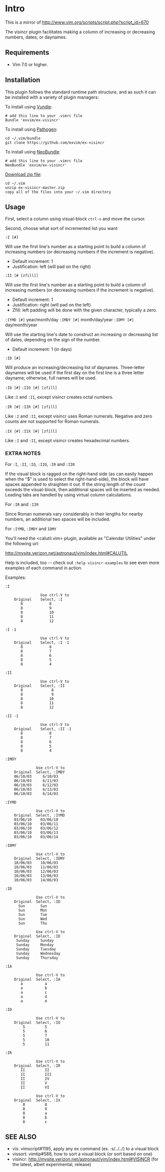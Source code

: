 # Intro

This is a mirror of http://www.vim.org/scripts/script.php?script_id=670

The visincr plugin facilitates making a column of increasing or decreasing
numbers, dates, or daynames.

## Requirements

- Vim 7.0 or higher.

## Installation

This plugin follows the standard runtime path structure, and as such it can 
be installed with a variety of plugin managers:
    
To install using [Vundle](https://github.com/gmarik/vundle):

    # add this line to your .vimrc file
    Bundle 'exvim/ex-visincr'

To install using [Pathogen](https://github.com/tpope/vim-pathogen):

    cd ~/.vim/bundle
    git clone https://github.com/exvim/ex-visincr

To install using [NeoBundle](https://github.com/Shougo/neobundle.vim):

    # add this line to your .vimrc file
    NeoBundle 'exvim/ex-visincr'

[Download zip file](https://github.com/exvim/ex-visincr/archive/master.zip):

    cd ~/.vim
    unzip ex-visincr-master.zip
    copy all of the files into your ~/.vim directory

## Usage

First, select a column using visual-block `ctrl-v` and move the cursor.

Second, choose what sort of incremented list you want:

`:I [#]`  

Will use the first line's number as a starting point to build a column 
of increasing numbers (or decreasing numbers if the increment is negative).

- Default increment: 1
- Justification: left (will pad on the right)

`:II [# [zfill]]`  

Will use the first line's number as a starting point to build a column 
of increasing numbers (or decreasing numbers if the increment is negative).

- Default increment: 1
- Justification: right (will pad on the left)
- Zfill: left padding will be done with the given character, typically a zero.

`:IYMD [#]`    year/month/day
`:IMDY [#]`    month/day/year
`:IDMY [#]`    day/month/year

Will use the starting line's date to construct an increasing
or decreasing list of dates, depending on the sign of the
number.

- Default increment: 1 (in days)

`:ID [#]` 

Will produce an increasing/decreasing list of daynames. Three-letter 
daynames will be used if the first day on the first line is a three letter 
dayname; otherwise, full names will be used.

`:IO [#]`
`:IIO [#] [zfill]`

Like :`I` and `:II`, except visincr creates octal numbers.

`:IR [#]`
`:IIR [#] [zfill]`

Like `:I` and `:II`, except visincr uses Roman numerals. Negative and
zero counts are not supported for Roman numerals.

`:IX [#]`
`:IIX [#] [zfill]`

Like `:I` and `:II`, except visincr creates hexadecimal numbers.

### EXTRA NOTES

For `:I`, `:II`, `:IO`, `:IIO`, `:IR` and `:IIR`

If the visual block is ragged on the right-hand side (as can
easily happen when the "$" is used to select the right-hand-side), 
the block will have spaces appended to straighten it out.  If the string 
length of the count exceeds the visual-block, then additional spaces will be inserted as
needed.  Leading tabs are handled by using virtual column calculations.

For `:IR` and `:IIR`

Since Roman numerals vary considerably in their lengths for
nearby numbers, an additional two spaces will be included.

For `:IYMD`, `:IMDY` and `IDMY`

You'll need the <calutil.vim> plugin, available as
"Calendar Utilities" under the following url:

http://mysite.verizon.net/astronaut/vim/index.html#CALUTIL

Help is included, too -- check out  `:help visincr-examples` to see
even more examples of each command in action.

Examples:

`:I`

                    Use ctrl-V to
        Original    Select, :I
           8            8
           8            9
           8            10
           8            11
           8            12

`:I -1`

                    Use ctrl-V to
        Original    Select, :I -1
           8            8
           8            7
           8            6
           8            5
           8            4

`:II`

                    Use ctrl-V to
        Original    Select, :II
           8             8
           8             9
           8            10
           8            11
           8            12

`:II -1`

                    Use ctrl-V to
        Original    Select, :II -1
           8            8
           8            7
           8            6
           8            5
           8            4

`:IMDY`

                  Use ctrl-V to
        Original  Select, :IMDY
        06/10/03     6/10/03
        06/10/03     6/11/03
        06/10/03     6/12/03
        06/10/03     6/13/03
        06/10/03     6/14/03

`:IYMD`

                  Use ctrl-V to
        Original  Select, :IYMD
        03/06/10    03/06/10
        03/06/10    03/06/11
        03/06/10    03/06/12
        03/06/10    03/06/13
        03/06/10    03/06/14

`:IDMY`

                  Use ctrl-V to
        Original  Select, :IDMY
        10/06/03    10/06/03
        10/06/03    11/06/03
        10/06/03    12/06/03
        10/06/03    13/06/03
        10/06/03    14/06/03

`:ID`

                  Use ctrl-V to
        Original  Select, :ID
          Sun       Sun
          Sun       Mon
          Sun       Tue
          Sun       Wed
          Sun       Thu

                  Use ctrl-V to
        Original  Select, :ID
         Sunday     Sunday
         Sunday     Monday
         Sunday     Tuesday
         Sunday     Wednesday
         Sunday     Thursday

`:IA`

                  Use ctrl-V to
        Original  Select, :IA
           a          a
           a          b
           a          c
           a          d
           a          e

`:IO`

                  Use ctrl-V to
        Original  Select, :IO
            5         5 
            5         6 
            5         7 
            5         10
            5         11

`:IR`

                  Use ctrl-V to
        Original  Select, :IR
           II         II
           II         III
           II         IV
           II         V 
           II         VI

                  Use ctrl-V to
        Original  Select, :IX
            8         8
            8         9
            8         a
            8         b
            8         c

## SEE ALSO

- vis: vimscript#1195, apply any ex command (ex. :s/../../) to a visual block
- vissort: vimtip#588, how to sort a visual block (or sort based on one)
- visincr: http://mysite.verizon.net/astronaut/vim/index.html#VISINCR (for the latest, albeit experimental, release)
